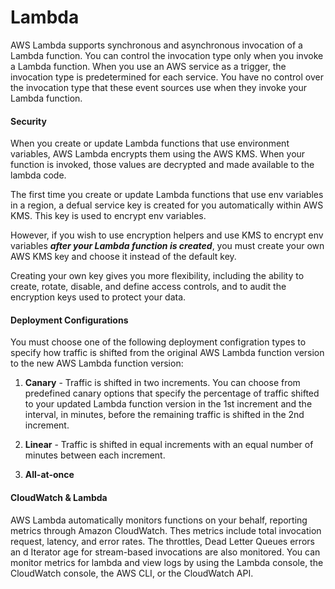 # Lambda

AWS Lambda supports synchronous and asynchronous invocation of a Lambda function. You can control the invocation type only when you invoke a Lambda function. When you use an AWS service as a trigger, the invocation type is predetermined for each service. You have no control over the invocation type that these event sources use when they invoke your Lambda function. 

#### Security

When you create or update Lambda functions that use environment variables, AWS Lambda encrypts them using the AWS KMS. When your function is invoked, those values are decrypted and made available to the lambda code.

The first time you create or update Lambda functions that use env variables in a region, a defual service key is created for you automatically within AWS KMS. This key is used to encrypt env variables.

However, if you wish to use encryption helpers and use KMS to encrypt env variables ***after your Lambda function is created***, you must create your own AWS KMS key and choose it instead of the default key. 

Creating your own key gives you more flexibility, including the ability to create, rotate, disable, and define access controls, and to audit the encryption keys used to protect your data.

#### Deployment Configurations

You must choose one of the following deployment configration types to specify how traffic is shifted from the original AWS Lambda function version to the new AWS Lambda function version:

1. **Canary** - Traffic is shifted in two increments. You can choose from predefined canary options that specify the percentage of traffic shifted to your updated Lambda function version in the 1st increment and the interval, in minutes, before the remaining traffic is shifted in the 2nd increment.

2. **Linear** - Traffic is shifted in equal increments with an equal number of minutes between each increment.

3. **All-at-once**

 #### CloudWatch & Lambda
 
 AWS Lambda automatically monitors functions on your behalf, reporting metrics through Amazon CloudWatch. Thes metrics include total invocation request, latency, and error rates. The throttles, Dead Letter Queues errors an d Iterator age for stream-based invocations are also monitored. You can monitor metrics for lambda and view logs by using the Lambda console, the CloudWatch console, the AWS CLI, or the CloudWatch API.
